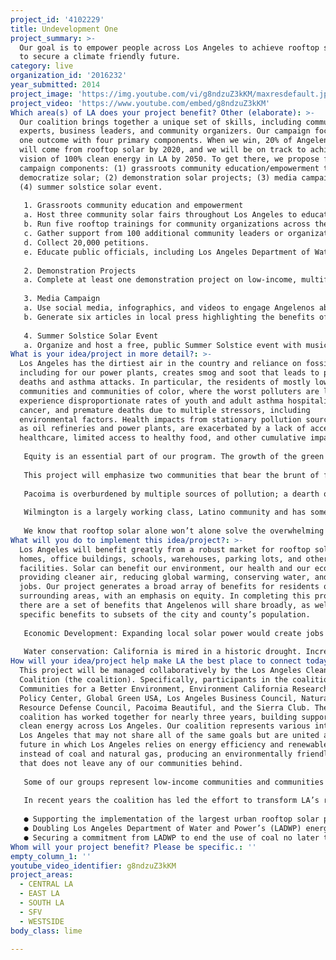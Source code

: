 ```yaml
---
project_id: '4102229'
title: Undevelopment One
project_summary: >-
  Our goal is to empower people across Los Angeles to achieve rooftop solar and
  to secure a climate friendly future.
category: live
organization_id: '2016232'
year_submitted: 2014
project_image: 'https://img.youtube.com/vi/g8ndzuZ3kKM/maxresdefault.jpg'
project_video: 'https://www.youtube.com/embed/g8ndzuZ3kKM'
Which area(s) of LA does your project benefit? Other (elaborate): >-
  Our coalition brings together a unique set of skills, including communication
  experts, business leaders, and community organizers. Our campaign focuses on
  one outcome with four primary components. When we win, 20% of Angelenos’ power
  will come from rooftop solar by 2020, and we will be on track to achieve our
  vision of 100% clean energy in LA by 2050. To get there, we propose four
  campaign components: (1) grassroots community education/empowerment to
  democratize solar; (2) demonstration solar projects; (3) media campaign; and
  (4) summer solstice solar event.
    
   1. Grassroots community education and empowerment
   a. Host three community solar fairs throughout Los Angeles to educate local communities about existing programs.
   b. Run five rooftop trainings for community organizations across the city to teach people about the benefits of solar and solar programs.
   c. Gather support from 100 additional community leaders or organizations.
   d. Collect 20,000 petitions.
   e. Educate public officials, including Los Angeles Department of Water and Power commissioners, about the benefits of implementing solar programs
   
   2. Demonstration Projects
   a. Complete at least one demonstration project on low-income, multifamily buildings, which will result in approximately 0.5 MW of installed solar while educating communities about the benefits of rooftop solar, generating clean power that would reduce utility bills for the owner and residents, and providing job training when possible.
   
   3. Media Campaign
   a. Use social media, infographics, and videos to engage Angelenos about the potential for rooftop solar, existing programs in LA, and the potential for new programs. 
   b. Generate six articles in local press highlighting the benefits of rooftop solar and four op-eds.
   
   4. Summer Solstice Solar Event
   a. Organize and host a free, public Summer Solstice event with music, food, games, and speakers to celebrate LA’s solar potential and engage Angelenos on the issue. Goal is to engage 3,000 Angelenos in one day.
What is your idea/project in more detail?: >-
  Los Angeles has the dirtiest air in the country and reliance on fossil fuels,
  including for our power plants, creates smog and soot that leads to premature
  deaths and asthma attacks. In particular, the residents of mostly low-income
  communities and communities of color, where the worst polluters are located,
  experience disproportionate rates of youth and adult asthma hospitalizations,
  cancer, and premature deaths due to multiple stressors, including
  environmental factors. Health impacts from stationary pollution sources, such
  as oil refineries and power plants, are exacerbated by a lack of access to
  healthcare, limited access to healthy food, and other cumulative impacts.
   
   Equity is an essential part of our program. The growth of the green economy must come with equitable benefits that reach across every LA community. While this project has the potential to transform the city and help clean up our air more generally, we will focus on ensuring strong health and economic benefits in low-income communities that have been left behind during other periods of economic growth.
    
   This project will emphasize two communities that bear the brunt of fossil fuel pollution impacts: Pacoima and Wilmington.
   
   Pacoima is overburdened by multiple sources of pollution; a dearth of environmental benefits, such as access to open space; and a lack of access to high quality jobs, education, transportation, healthcare, and retail opportunities. Toxic facilities, such as metal fabricators, auto dismantlers, and dozens of waste processors, are concentrated in this area along with high levels of diesel truck traffic and an airport. These pollution sources are frequently within unsafe proximities to homes, schools, parks, and houses of worship. 
   
   Wilmington is a largely working class, Latino community and has some of the highest concentrations of pollution in the state. As a result, Wilmington residents experience some of the highest cancer risks. Wilmington is a vulnerable community with a population of 55,000 people with 87 percent of Latino heritage. 
    
   We know that rooftop solar alone won’t alone solve the overwhelming levels of pollution faced daily by Pacoima and Wilmington, but spurring rooftop solar installations in these communities is an important first step to ensuring that front-line communities lead the transition beyond fossil fuels, while driving economic investments that will improve access to jobs, healthcare, healthy foods, and more.
What will you do to implement this idea/project?: >-
  Los Angeles will benefit greatly from a robust market for rooftop solar on
  homes, office buildings, schools, warehouses, parking lots, and other
  facilities. Solar can benefit our environment, our health and our economy by
  providing cleaner air, reducing global warming, conserving water, and creating
  jobs. Our project generates a broad array of benefits for residents of LA and
  surrounding areas, with an emphasis on equity. In completing this project,
  there are a set of benefits that Angelenos will share broadly, as well as
  specific benefits to subsets of the city and county’s population.
   
   Economic Development: Expanding local solar power would create jobs and save Angelenos money. Increasing our city’s share of local solar to 20 percent by 2020 would create approximately 32,000 job-years of employment. To put this number in context, the University of California, Los Angeles—which ranks among the city’s leading employers—has a workforce of just under 32,000 people. Incentives have made it possible for the Los Angeles Unified School District to invest in a solar energy system that, when complete, will save up to $800,000 each month in electricity costs. These benefits should be available first in low income communities hit hardest by the recessions. 
    
   Water conservation: California is mired in a historic drought. Increasing our reliance on local rooftop solar would conserve valuable water by reducing the need for water guzzling power plants. Solar panels generate electricity without using any water beyond that needed for occasional washing. If 20 percent of our electricity generated from natural gas power plants was replaced with rooftop solar in LA, an estimated 435 million gallons of water per year would be saved.
How will your idea/project help make LA the best place to connect today? In LA2050?: >-
  This project will be managed collaboratively by the Los Angeles Clean Energy
  Coalition (the coalition). Specifically, participants in the coalition include
  Communities for a Better Environment, Environment California Research and
  Policy Center, Global Green USA, Los Angeles Business Council, Natural
  Resource Defense Council, Pacoima Beautiful, and the Sierra Club. The
  coalition has worked together for nearly three years, building support for
  clean energy across Los Angeles. Our coalition represents various interests in
  Los Angeles that may not share all of the same goals but are united around a
  future in which Los Angeles relies on energy efficiency and renewable energy
  instead of coal and natural gas, producing an environmentally friendly economy
  that does not leave any of our communities behind. 
   
   Some of our groups represent low-income communities and communities of color that have long been underserved and are disproportionately affected by dirty fossil fuels the consequences of climate change. Others speak on behalf of some of the largest businesses in the city. Several coalition members are known for their technical and scientific expertise, and for their project-based work in Los Angeles. Our coalition also includes groups that focus on educating and organizing Angelenos to take action on issues they care about, often times through engaging and innovative social media campaigns. Together, we represent a range of interests and communities that are geographically and culturally diverse.
   
   In recent years the coalition has led the effort to transform LA’s relationship with energy by contributing to the following accomplishments:
   
   ● Supporting the implementation of the largest urban rooftop solar program in the nation;
   ● Doubling Los Angeles Department of Water and Power’s (LADWP) energy efficiency budget in 2012 (LA has now doubled energy savings in the last two years); and
   ● Securing a commitment from LADWP to end the use of coal no later than 2025.
Whom will your project benefit? Please be specific.: ''
empty_column_1: ''
youtube_video_identifier: g8ndzuZ3kKM
project_areas:
  - CENTRAL LA
  - EAST LA
  - SOUTH LA
  - SFV
  - WESTSIDE
body_class: lime

---
```

